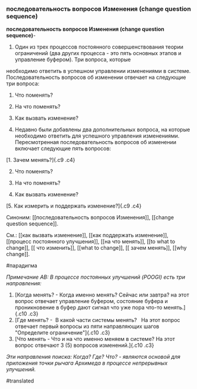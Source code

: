 ### последовательность вопросов Изменения (change question sequence)

**последовательность вопросов Изменения (change question sequence)**-

1. Один из трех процессов постоянного совершенствования теории ограничений (два других процесса - это пять основных этапов и управление буфером). Три вопроса, которые

необходимо ответить в успешном управлении изменениями в системе. Последовательность вопросов об изменении отвечает на следующие три вопроса:

1. Что поменять?

2. На что поменять?

3. Как вызвать изменение?

2. Недавно были добавлены два дополнительных вопроса, на которые необходимо ответить для успешного управления изменениями. Пересмотренная последовательность вопросов об изменении включает следующие пять вопросов:

[1. Зачем менять?]{.c9 .c4}

2. Что поменять?

3. На что поменять?

4. Как вызвать изменение?

[5. Как измерить и поддержать изменение?]{.c9 .c4}

Синоним: [[последовательность вопросов Изменения]], [[change question sequence]].

См.: [[как вызвать изменение]], [[как поддержать изменение]], [[процесс постоянного улучшения]], [[на что менять]], [[to what to change]], [[ что изменить]], [[what to change]], [[ зачем менять]], [[why change]].

#парадигма

*Примечание АВ: В процессе постоянных улучшений (POOGI) есть три направления:*

1.  [Когда менять? - Когда именно менять? Сейчас или завтра? на этот вопрос отвечает управление буфером, состояние буфера и проникновение в буфер дают сигнал что уже пора что-то менять.]{.c10 .c3}
2.  [Где менять? -  В какой части системы менять?   На этот вопрос отвечает первый вопросы из пяти направляющих шагов "Определите ограничение"]{.c10 .c3}
3.  [Что менять - Что и на что именно меняем в системе? На этот вопрос отвечают 3 (5) вопросов изменений.]{.c10 .c3}

*Эти направления поиска: Когда? Где? Что? - являются основой для приложения точки рычага Архимеда в процессе непрерывных улучшений.*

#translated

